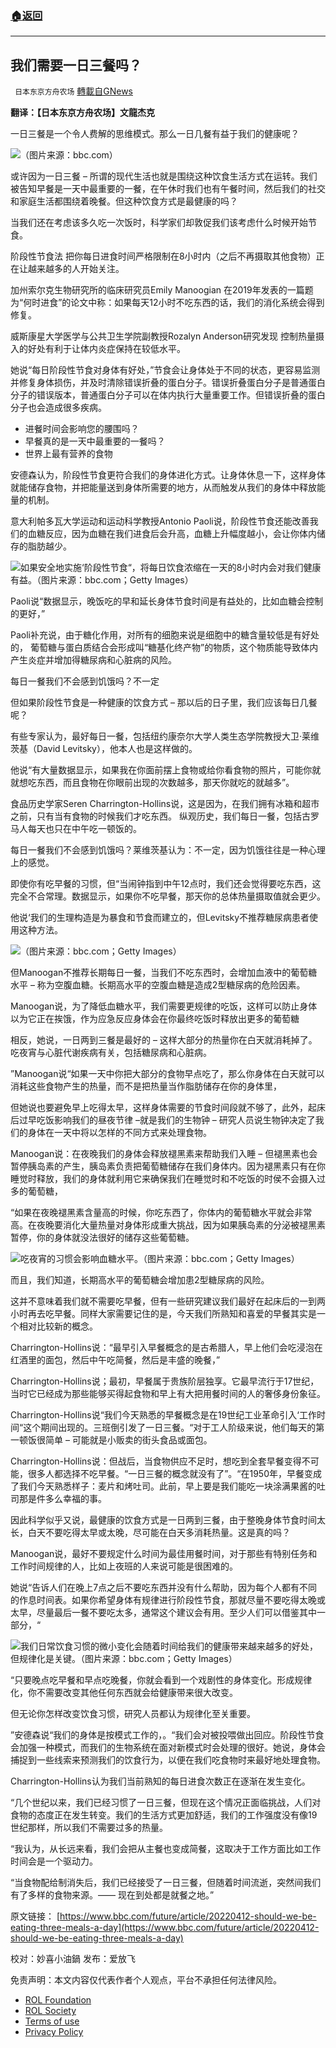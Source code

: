 ###  [:house:返回](README.md)
---


## 我们需要一日三餐吗？
` 日本东京方舟农场` [轉載自GNews](https://gnews.org/zh-hans/2576618/)

**翻译：【日本东京方舟农场】文龍杰克**
 
一日三餐是一个令人费解的思维模式。那么一日几餐有益于我们的健康呢？
 
![](https://assets.gnews.org/wp-content/uploads/2022/05/111110_1653213244.jpg)（图片来源：bbc.com）
 
或许因为一日三餐 – 所谓的现代生活也就是围绕这种饮食生活方式在运转。我们被告知早餐是一天中最重要的一餐，在午休时我们也有午餐时间，然后我们的社交和家庭生活都围绕着晚餐。但这种饮食方式是最健康的吗？
 
当我们还在考虑该多久吃一次饭时，科学家们却敦促我们该考虑什么时候开始节食。
 
阶段性节食法 把你每日进食时间严格限制在8小时内（之后不再摄取其他食物）正在让越来越多的人开始关注。
 
加州索尔克生物研究所的临床研究员Emily Manoogian 在2019年发表的一篇题为“何时进食”的论文中称：如果每天12小时不吃东西的话，我们的消化系统会得到修复。
 
威斯康星大学医学与公共卫生学院副教授Rozalyn Anderson研究发现 控制热量摄入的好处有利于让体内炎症保持在较低水平。
 
她说“每日阶段性节食对身体有好处，”节食会让身体处于不同的状态，更容易监测并修复身体损伤，并及时清除错误折叠的蛋白分子。错误折叠蛋白分子是普通蛋白分子的错误版本，普通蛋白分子可以在体内执行大量重要工作。但错误折叠的蛋白分子也会造成很多疾病。
 
- 进餐时间会影响您的腰围吗？
- 早餐真的是一天中最重要的一餐吗？
- 世界上最有营养的食物

安德森认为，阶段性节食更符合我们的身体进化方式。让身体休息一下，这样身体就能储存食物，并把能量送到身体所需要的地方，从而触发从我们的身体中释放能量的机制。
 
意大利帕多瓦大学运动和运动科学教授Antonio Paoli说，阶段性节食还能改善我们的血糖反应，因为血糖在我们进食后会升高，血糖上升幅度越小，会让你体内储存的脂肪越少。
 
![](https://assets.gnews.org/wp-content/uploads/2022/05/222220_1653213270.jpg)如果安全地实施‘阶段性节食“，将每日饮食浓缩在一天的8小时内会对我们健康有益。（图片来源：bbc.com；Getty Images）
 
Paoli说“数据显示，晚饭吃的早和延长身体节食时间是有益处的，比如血糖会控制的更好，”
 
Paoli补充说，由于糖化作用，对所有的细胞来说是细胞中的糖含量较低是有好处的， 葡萄糖与蛋白质结合会形成叫“糖基化终产物”的物质，这个物质能导致体内产生炎症并增加得糖尿病和心脏病的风险。
 
每日一餐我们不会感到饥饿吗？不一定
 
但如果阶段性节食是一种健康的饮食方式 – 那以后的日子里，我们应该每日几餐呢？
 
有些专家认为，最好每日一餐，包括纽约康奈尔大学人类生态学院教授大卫·莱维茨基（David Levitsky），他本人也是这样做的。
 
他说“有大量数据显示，如果我在你面前摆上食物或给你看食物的照片，可能你就就想吃东西，而且食物在你眼前出现的次数越多，那天你就吃的就越多”。
 
食品历史学家Seren Charrington-Hollins说，这是因为，在我们拥有冰箱和超市之前，只有当有食物的时候我们才吃东西。 纵观历史，我们每日一餐，包括古罗马人每天也只在中午吃一顿饭的。
 
每日一餐我们不会感到饥饿吗？莱维茨基认为：不一定，因为饥饿往往是一种心理上的感觉。
 
即使你有吃早餐的习惯，但“当闹钟指到中午12点时，我们还会觉得要吃东西，这完全不合常理。数据显示，如果你不吃早餐，那天你的总体热量摄取值就会更少。
 
他说‘我们的生理构造是为暴食和节食而建立的，但Levitsky不推荐糖尿病患者使用这种方法。
 
![](https://assets.gnews.org/wp-content/uploads/2022/05/333330_1653213282.jpg)（图片来源：bbc.com；Getty Images）
 
但Manoogan不推荐长期每日一餐，当我们不吃东西时，会增加血液中的葡萄糖水平 – 称为空腹血糖。长期高水平的空腹血糖是造成2型糖尿病的危险因素。
 
Manoogan说，为了降低血糖水平，我们需要更规律的吃饭，这样可以防止身体以为它正在挨饿，作为应急反应身体会在你最终吃饭时释放出更多的葡萄糖
 
相反，她说，一日两到三餐是最好的 – 这样大部分的热量你在白天就消耗掉了。吃夜宵与心脏代谢疾病有关，包括糖尿病和心脏病。
 
”Manoogan说“如果一天中你把大部分的食物早点吃了，那么你身体在白天就可以消耗这些食物产生的热量，而不是把热量当作脂肪储存在你的身体里，
 
但她说也要避免早上吃得太早，这样身体需要的节食时间段就不够了，此外，起床后过早吃饭影响我们的昼夜节律 –就是我们的生物钟 – 研究人员说生物钟决定了我们的身体在一天中将以怎样的不同方式来处理食物。
 
Manoogan说：在夜晚我们的身体会释放褪黑素来帮助我们入睡 – 但褪黑素也会暂停胰岛素的产生，胰岛素负责把葡萄糖储存在我们身体内。因为褪黑素只有在你睡觉时释放，我们的身体就利用它来确保我们在睡觉时和不吃饭的时侯不会摄入过多的葡萄糖，
 
“如果在夜晚褪黑素含量高的时候，你吃东西了，你体内的葡萄糖水平就会非常高。在夜晚要消化大量热量对身体形成重大挑战，因为如果胰岛素的分泌被褪黑素暂停，你的身体就没法很好的储存这些葡萄糖。
 
![](https://assets.gnews.org/wp-content/uploads/2022/05/444440_1653213294.jpg)吃夜宵的习惯会影响血糖水平。（图片来源：bbc.com；Getty Images）
 
而且，我们知道，长期高水平的葡萄糖会增加患2型糖尿病的风险。
 
这并不意味着我们就不需要吃早餐，但有一些研究建议我们最好在起床后的一到两小时再去吃早餐。同样大家需要记住的是，今天我们所熟知和喜爱的早餐其实是一个相对比较新的概念。
 
Charrington-Hollins说：“最早引入早餐概念的是古希腊人，早上他们会吃浸泡在红酒里的面包，然后中午吃简餐，然后是丰盛的晚餐，”
 
Charrington-Hollins说；最初，早餐属于贵族阶层独享。它最早流行于17世纪，当时它已经成为那些能够买得起食物和早上有大把用餐时间的人的奢侈身份象征。
 
Charrington-Hollins说“我们今天熟悉的早餐概念是在19世纪工业革命引入‘工作时间“这个期间出现的。三班倒引发了一日三餐。“对于工人阶级来说，他们每天的第一顿饭很简单 – 可能就是小贩卖的街头食品或面包。
 
Charrington-Hollins说：但战后，当食物供应不足时，想吃到全套早餐变得不可能，很多人都选择不吃早餐。“一日三餐的概念就没有了”。“在1950年，早餐变成了我们今天熟悉样子：麦片和烤吐司。此前，早上要是我们能吃一块涂满果酱的吐司那是件多么幸福的事。
 
因此科学似乎又说，最健康的饮食方式是一日两到三餐，由于整晚身体节食时间太长，白天不要吃得太早或太晚，尽可能在白天多消耗热量。这是真的吗？
 
Manoogan说，最好不要规定什么时间为最佳用餐时间，对于那些有特别任务和工作时间规律的人，比如上夜班的人来说可能是很困难的。
 
她说“告诉人们在晚上7点之后不要吃东西并没有什么帮助，因为每个人都有不同的作息时间表。如果你希望身体有规律进行阶段性节食，那就尽量不要吃得太晚或太早，尽量最后一餐不要吃太多，通常这个建议会有用。至少人们可以借鉴其中一部分，“
 
![](https://assets.gnews.org/wp-content/uploads/2022/05/555550_1653213305.jpg)我们日常饮食习惯的微小变化会随着时间给我们的健康带来越来越多的好处，但规律化是关键。（图片来源：bbc.com；Getty Images）
 
“只要晚点吃早餐和早点吃晚餐，你就会看到一个戏剧性的身体变化。形成规律化，你不需要改变其他任何东西就会给健康带来很大改变。
 
但无论你怎样改变饮食习惯，研究人员都认为规律化至关重要。
 
”安德森说“我们的身体是按模式工作的，。“我们会对被投喂做出回应。阶段性节食会加强一种模式，而我们的生物系统在面对新模式时会处理的很好。她说，身体会捕捉到一些线索来预测我们的饮食行为，以便在我们吃食物时来最好地处理食物。
 
Charrington-Hollins认为我们当前熟知的每日进食次数正在逐渐在发生变化。
 
“几个世纪以来，我们已经习惯了一日三餐，但现在这个情况正面临挑战，人们对食物的态度正在发生转变。我们的生活方式更加舒适，我们的工作强度没有像19世纪那样，所以我们不需要过多的热量。
 
“我认为，从长远来看，我们会把从主餐也变成简餐，这取决于工作方面比如工作时间会是一个驱动力。
 
“当食物配给制消失后，我们已经接受了一日三餐，但随着时间流逝，突然间我们有了多样的食物来源。—— 现在到处都是就餐之地。”
 
原文链接：
[https://www.bbc.com/future/article/20220412-should-we-be-eating-three-meals-a-day](https://www.bbc.com/future/article/20220412-should-we-be-eating-three-meals-a-day)
 
校对：妙喜小油鍋
发布：爱放飞

免责声明：本文内容仅代表作者个人观点，平台不承担任何法律风险。
  
- [ROL Foundation](https://rolfoundation.org/)
- [ROL Society](https://rolsociety.org/)
- [Terms of use](https://gnews.org/terms-of-use-3/)
- [Privacy Policy](https://gnews.org/privacy-policy/)
